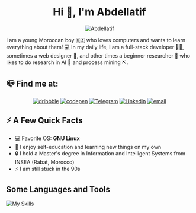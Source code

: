 <h1 align="center">Hi 👋, I'm Abdellatif</h1>

<p align="center">
<img src="https://i.pinimg.com/originals/0b/5c/c0/0b5cc024841accd9a31a7b2daeb0e57b.gif" alt="Abdellatif">
</p>

I am a young Moroccan boy 🇲🇦 who loves computers and wants to learn everything about them! 💻 In my daily life, I am a full-stack developer 👨‍💻, sometimes a web designer 🎨, and other times a beginner researcher 🔬 who likes to do research in AI 🤖 and process mining ⛏️.

## 📪 Find me at:

<div align="center">

[![dribbble](https://img.shields.io/badge/dribbble-ea4c89?style=for-the-badge&logo=dribbble&logoColor=white)](https://dribbble.com/AbdellatifAhammad)
[![codepen](https://img.shields.io/badge/codepen-282828?style=for-the-badge&logo=codepen&logoColor=white)](https://codepen.io/Abdellatif_Ahammad)
[![Telegram](https://img.shields.io/badge/Telegrame-229ED9?style=for-the-badge&logo=telegram&logoColor=white)](https://t.me/abdellatifAhammad)
[![Linkedin](https://img.shields.io/badge/Linkedin-0077B5?style=for-the-badge&logo=linkedin&logoColor=white)](https://ma.linkedin.com/in/abdellatif-ahammad)
[![email](https://img.shields.io/badge/Email-D44638?style=for-the-badge&logo=gmail&logoColor=white)](mailto:abdellatif.ahammad@gmail.com)

</div>

## ⚡️ A Few Quick Facts

* 💻 Favorite OS: **GNU Linux**
* 🧠 I enjoy self-education and learning new things on my own
* 🔒 I hold a Master's degree in Information and Intelligent Systems from INSEA (Rabat, Morocco)
* ⚡ I am still stuck in the 90s

## Some Languages and Tools

[![My Skills](https://skillicons.dev/icons?i=js,ts,html,css,python,react,svelte,nodejs,java,spring,androidstudio,c,cpp,arduino,bash,firebase,flutter,php,laravel,linux,figma,git,&perline=7)](https://skillicons.dev)
